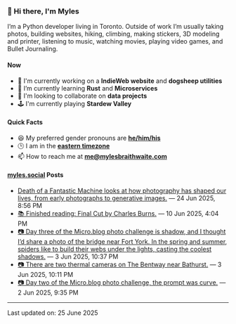 ### 👋 Hi there, I'm Myles

I’m a Python developer living in Toronto. Outside of work I’m usually taking photos, building websites, hiking, climbing, making stickers, 3D modeling and printer, listening to music, watching movies, playing video games, and Bullet Journaling.

#### Now

-   🔭 I'm currently working on a **IndieWeb website** and **dogsheep utilities**
-   🌱 I’m currently learning **Rust** and **Microservices**
-   👯 I'm looking to collaborate on **data projects**
-   🕹️ I'm currently playing **Stardew Valley**

#### Quick Facts

-   😆 My preferred gender pronouns are **[he/him/his](https://www.mypronouns.org/he-him)**
-   🕒 I am in the **[eastern timezone](https://time.is/Toronto)**
-   📫 How to reach me at **[me@mylesbraithwaite.com](mailto:me@mylesbraithwaite.com)**

<!--
-   🤔 I’m looking for help with ...
-   💬 Ask me about ...
-   ⚡ Fun fact: ...
-->

#### [myles.social](https://myles.social/) Posts
<!-- START: MICROBLOG_POSTS -->
-   [Death of a Fantastic Machine looks at how photography has shaped our lives, from early photographs to generative images.](https://myles.social/2025/06/24/death-of-a-fantastic-machine.html) — 24 Jun 2025, 8:56 PM
-   [📚 Finished reading: Final Cut by Charles Burns.](https://myles.social/2025/06/10/finished-reading-final-cut-by.html) — 10 Jun 2025, 4:04 PM
-   [📷 Day three of the Micro.blog photo challenge is shadow, and I thought I’d share a photo of the bridge near Fort York. In the spring and summer, spiders like to build their webs under the lights, casting the coolest shadows.](https://myles.social/2025/06/03/day-three-of-the-microblog.html) — 3 Jun 2025, 10:37 PM
-   [📷 There are two thermal cameras on The Bentway near Bathurst.](https://myles.social/2025/06/03/there-are-two-thermal-cameras.html) — 3 Jun 2025, 10:11 PM
-   [📷 Day two of the Micro.blog photo challenge, the prompt was curve.](https://myles.social/2025/06/02/day-two-of-the-microblog.html) — 2 Jun 2025, 9:35 PM
<!-- END: MICROBLOG_POSTS -->

---

<!-- START: LAST_UPDATED_AT -->
Last updated on: 25 June 2025
<!-- END: LAST_UPDATED_AT -->
